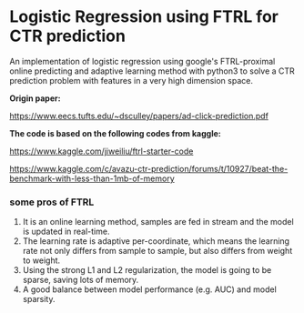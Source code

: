# Logistic Regression using FTRL for CTR prediction

An implementation of logistic regression using google's FTRL-proximal online predicting and adaptive learning method with python3 to solve a CTR prediction problem with features in a very high dimension space.

**Origin paper:** 

https://www.eecs.tufts.edu/~dsculley/papers/ad-click-prediction.pdf 

**The code is based on the following codes from kaggle:**

https://www.kaggle.com/jiweiliu/ftrl-starter-code

https://www.kaggle.com/c/avazu-ctr-prediction/forums/t/10927/beat-the-benchmark-with-less-than-1mb-of-memory

### some pros of FTRL
1. It is an online learning method, samples are fed in stream and the model is updated in real-time.
2. The learning rate is adaptive per-coordinate, which means the learning rate not only differs from sample to sample, but also differs from weight to weight.
3. Using the strong L1 and L2 regularization, the model is going to be sparse, saving lots of memory.
4. A good balance between model performance (e.g. AUC) and model sparsity.